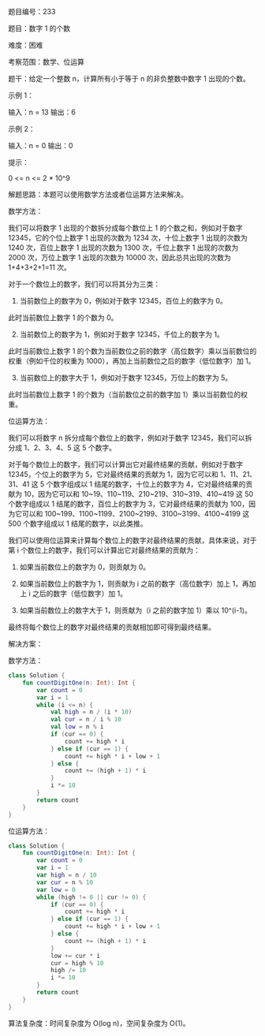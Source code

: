 题目编号：233

题目：数字 1 的个数

难度：困难

考察范围：数学、位运算

题干：给定一个整数 n，计算所有小于等于 n 的非负整数中数字 1 出现的个数。

示例 1：

输入：n = 13
输出：6

示例 2：

输入：n = 0
输出：0

提示：

0 <= n <= 2 * 10^9

解题思路：本题可以使用数学方法或者位运算方法来解决。

数学方法：

我们可以将数字 1 出现的个数拆分成每个数位上 1 的个数之和，例如对于数字 12345，它的个位上数字 1 出现的次数为 1234 次，十位上数字 1 出现的次数为 1240 次，百位上数字 1 出现的次数为 1300 次，千位上数字 1 出现的次数为 2000 次，万位上数字 1 出现的次数为 10000 次，因此总共出现的次数为 1+4+3+2+1=11 次。

对于一个数位上的数字，我们可以将其分为三类：

1. 当前数位上的数字为 0，例如对于数字 12345，百位上的数字为 0。

此时当前数位上数字 1 的个数为 0。

2. 当前数位上的数字为 1，例如对于数字 12345，千位上的数字为 1。

此时当前数位上数字 1 的个数为当前数位之前的数字（高位数字）乘以当前数位的权重（例如千位的权重为 1000），再加上当前数位之后的数字（低位数字）加 1。

3. 当前数位上的数字大于 1，例如对于数字 12345，万位上的数字为 5。

此时当前数位上数字 1 的个数为（当前数位之前的数字加 1）乘以当前数位的权重。

位运算方法：

我们可以将数字 n 拆分成每个数位上的数字，例如对于数字 12345，我们可以拆分成 1、2、3、4、5 这 5 个数字。

对于每个数位上的数字，我们可以计算出它对最终结果的贡献，例如对于数字 12345，个位上的数字为 5，它对最终结果的贡献为 1，因为它可以和 1、11、21、31、41 这 5 个数字组成以 1 结尾的数字，十位上的数字为 4，它对最终结果的贡献为 10，因为它可以和 10~19、110~119、210~219、310~319、410~419 这 50 个数字组成以 1 结尾的数字，百位上的数字为 3，它对最终结果的贡献为 100，因为它可以和 100~199、1100~1199、2100~2199、3100~3199、4100~4199 这 500 个数字组成以 1 结尾的数字，以此类推。

我们可以使用位运算来计算每个数位上的数字对最终结果的贡献，具体来说，对于第 i 个数位上的数字，我们可以计算出它对最终结果的贡献为：

1. 如果当前数位上的数字为 0，则贡献为 0。

2. 如果当前数位上的数字为 1，则贡献为 i 之前的数字（高位数字）加上 1，再加上 i 之后的数字（低位数字）加 1。

3. 如果当前数位上的数字大于 1，则贡献为（i 之前的数字加 1）乘以 10^(i-1)。

最终将每个数位上的数字对最终结果的贡献相加即可得到最终结果。

解决方案：

数学方法：

```kotlin
class Solution {
    fun countDigitOne(n: Int): Int {
        var count = 0
        var i = 1
        while (i <= n) {
            val high = n / (i * 10)
            val cur = n / i % 10
            val low = n % i
            if (cur == 0) {
                count += high * i
            } else if (cur == 1) {
                count += high * i + low + 1
            } else {
                count += (high + 1) * i
            }
            i *= 10
        }
        return count
    }
}
```

位运算方法：

```kotlin
class Solution {
    fun countDigitOne(n: Int): Int {
        var count = 0
        var i = 1
        var high = n / 10
        var cur = n % 10
        var low = 0
        while (high != 0 || cur != 0) {
            if (cur == 0) {
                count += high * i
            } else if (cur == 1) {
                count += high * i + low + 1
            } else {
                count += (high + 1) * i
            }
            low += cur * i
            cur = high % 10
            high /= 10
            i *= 10
        }
        return count
    }
}
```

算法复杂度：时间复杂度为 O(log n)，空间复杂度为 O(1)。